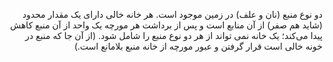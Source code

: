 <div dir="rtl">

دو نوع منبع (نان و علف) در زمین موجود است. هر خانه خالی دارای یک مقدار محدود (شاید هم صفر) از آن منابع است و پس از برداشت هر مورچه یک واحد از آن منبع کاهش پیدا می‌کند؛ یک خانه نمی تواند از هر دو نوع منبع را شامل شود. (از آن جا که منبع در خونه خالی است قرار گرفتن و عبور مورچه از خانه منبع بلامانع است.)
